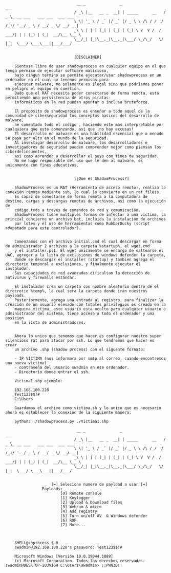                                    __ _               _                   ___                             
                                  / _\ |__   __ _  __| | _____      __   / _ \_ __ ___   ___ ___  ___ ___ 
                                  \ \| '_ \ / _` |/ _` |/ _ \ \ /\ / /  / /_)/ '__/ _ \ / __/ _ \/ __/ __| 
                                  _\ \ | | | (_| | (_| | (_) \ V  V /  / ___/| | | (_) | (_|  __/\__ \__ \ 
                                  \__/_| |_|\__,_|\__,_|\___/ \_/\_/   \/    |_|  \___/ \___\___||___/___/
                                  
                                  
                                  [DISCLAIMER]
													
		Sientase libre de usar shadowprocess en cualquier equipo en el que tenga permiso de ejecutar software malicioso,
		bajo ningun termino se permite ejecutar/usar shadowprocess en un ordenador en el cual no tenemos permisos para 
		ejecutar malware, no solamente es ilegal sino que podríamos poner en peligro el equipo en cuestión.
		Dado que el RAT necesita poder conectarse de forma remota, está permitiendo una persistencia de otros piratas
		informáticos en la red puedan apuntar o incluso bruteforce.
		
		El proposito de shadowprocess es enseñar a todo aquel de la comunidad de ciberseguridad los conceptos basicos del desarrollo de malware,
		he comentado todo el codigo , haciendo este mas interpretable por cualquiera que este comenzando, asi que ¡no hay excusas!
		El desarrrollo ed malware es una habilidad escencial que a menudo se pasa por alto en el mundo de la seguridad.
		Al investigar desarrollo de malware, los desarrolladores e investigadores de seguridad pueden comprender mejor como piensan los ciberdelincuentes, 
		asi como aprender a desarrollar el suyo con fines de seguridad.
		No me hago responsable del uso que le den al malware, es unicamente con fines educativos. 
		
		
                                  [¿Que es ShadowProcess?]
													
		ShadowProcess es un RAT (Herramienta de acceso remoto), realiza la conexión remota mediante ssh, lo cual lo convierte en un rat filess.
		Es capaz de conectarse de forma remota a la computadora de destino, cargas y descargas remotas de archivos, así como la ejecución de 
		código todo a través de comandos de red y comunicación.
		ShadowProcess tiene multiples formas de infectar a una victima, la princial concierne un archivo bat, incluida la instalación de archivos 
		por lotes y el uso de herramientas como RubberDucky (script adapatado para este controlador).
		
		
		Comenzamos con el archivo initial.cmd el cual descargar en forma de administrador 2 archivos a la carpeta %startup%, el wget.cmd
		y el installer.ps1. El wget unicamente se encarga de saltearse el UAC, agregar a la lista de exclusiones de windows defender la carpeta, 
		donde se descargar el installer (startup) y tambien agrega el directorio temporal a exclusiones, y finalmente ejecutar el instalador.
		Sus capacidades de red avanzadas dificultan la detección de antivirus y firewalls estándar.
		
		El instalador crea un carpeta con nombre aleatorio dentro de el direcrotio %temp%, la cual sera la carpeta donde iran nuestros payloads.
		Posteriormente, agrega una entrada al registro, para finalizar la creación de un usuario elevado con totales privilegios es creado en la 
		maquina victima, este usuario esta oculto para cualquier usuario o administrador del sistema, tiene acceso a todo el ordenador y una posicion
		en la lista de administradores. 
		
		
		Ahora lo unico que tenemos que hacer es configurar nuestro super silencioso rat para atacar por ssh. Lo que tendremos que hacer es crear
		un archivo .shp (shadow process) con el siguente fornato:
		
		- IP VICTIMA (nos informara por smtp al correo, cuando encontremos una nueva victima)
		- contraseña del usuario swadmin en ese ordenador. 
		- Directorio donde entrar el ssh. 
		
		Victima1.shp ejemplo: 
		
		192.168.100.228
		Test123$$!#
		C:\Users
		
		Guardamos el archivo como victima.sh y lo unico que es necesario ahora es establecer la conexión de la siguiente manera: 
		
		python3 ./shadowprocess.py ./Victima1.shp
		
		   						   __ _               _                   ___                             
                                  / _\ |__   __ _  __| | _____      __   / _ \_ __ ___   ___ ___  ___ ___ 
                                  \ \| '_ \ / _` |/ _` |/ _ \ \ /\ / /  / /_)/ '__/ _ \ / __/ _ \/ __/ __| 
                                  _\ \ | | | (_| | (_| | (_) \ V  V /  / ___/| | | (_) | (_|  __/\__ \__ \ 
                                  \__/_| |_|\__,_|\__,_|\___/ \_/\_/   \/    |_|  \___/ \___\___||___/___/
		
																			
						[=] Selecione numero de payload a usar [=]														 
					Payloads:
							[0] Remote console
							[1] Keylogger
							[2] Upload & Download files
							[3] Webcam & micro
							[4] Add registry
							[5] Turn on/off AV  & Windows defender
							[6] RDP	
							[7] More...											



		SHELL@shprocess $ 0 
		swadmin@192.168.100.228's password: Test123$$!#
		
		Microsoft Windows [Versión 10.0.19044.1889]
		(c) Microsoft Corporation. Todos los derechos reservados.													swadmin@DESKTOP-I03VIOH C:\Users\swadmin> ¡¡PWN3D!!												
		
		
		
		
                                  
